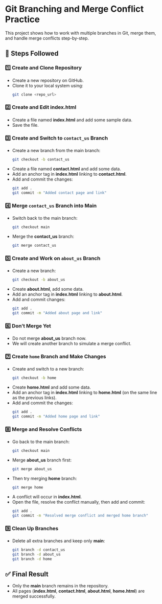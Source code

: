 # Git Branching and Merge Conflict Practice

This project shows how to work with multiple branches in Git, merge them, and handle merge conflicts step-by-step.

## 🧩 Steps Followed

### 1️⃣ Create and Clone Repository
- Create a new repository on GitHub.  
- Clone it to your local system using:  
  ```bash
  git clone <repo_url>
  ```

### 2️⃣ Create and Edit index.html
- Create a file named **index.html** and add some sample data.  
- Save the file.

### 3️⃣ Create and Switch to `contact_us` Branch
- Create a new branch from the main branch:
  ```bash
  git checkout -b contact_us
  ```
- Create a file named **contact.html** and add some data.  
- Add an anchor tag in **index.html** linking to **contact.html**.  
- Add and commit the changes:
  ```bash
  git add .
  git commit -m "Added contact page and link"
  ```

### 4️⃣ Merge `contact_us` Branch into Main
- Switch back to the main branch:
  ```bash
  git checkout main
  ```
- Merge the **contact_us** branch:
  ```bash
  git merge contact_us
  ```

### 5️⃣ Create and Work on `about_us` Branch
- Create a new branch:
  ```bash
  git checkout -b about_us
  ```
- Create **about.html**, add some data.  
- Add an anchor tag in **index.html** linking to **about.html**.  
- Add and commit changes:
  ```bash
  git add .
  git commit -m "Added about page and link"
  ```

### 6️⃣ Don’t Merge Yet
- Do not merge **about_us** branch now.  
- We will create another branch to simulate a merge conflict.

### 7️⃣ Create `home` Branch and Make Changes
- Create and switch to a new branch:
  ```bash
  git checkout -b home
  ```
- Create **home.html** and add some data.  
- Add an anchor tag in **index.html** linking to **home.html** (on the same line as the previous links).  
- Add and commit the changes:
  ```bash
  git add .
  git commit -m "Added home page and link"
  ```

### 8️⃣ Merge and Resolve Conflicts
- Go back to the main branch:
  ```bash
  git checkout main
  ```
- Merge **about_us** branch first:
  ```bash
  git merge about_us
  ```
- Then try merging **home** branch:
  ```bash
  git merge home
  ```
- A conflict will occur in **index.html**.  
- Open the file, resolve the conflict manually, then add and commit:
  ```bash
  git add .
  git commit -m "Resolved merge conflict and merged home branch"
  ```

### 9️⃣ Clean Up Branches
- Delete all extra branches and keep only **main**:
  ```bash
  git branch -d contact_us
  git branch -d about_us
  git branch -d home
  ```

## ✅ Final Result
- Only the **main** branch remains in the repository.
- All pages (**index.html**, **contact.html**, **about.html**, **home.html**) are merged successfully.  
